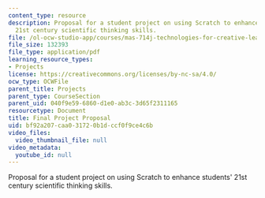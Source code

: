 ```yaml
---
content_type: resource
description: Proposal for a student project on using Scratch to enhance students'
  21st century scientific thinking skills.
file: /ol-ocw-studio-app/courses/mas-714j-technologies-for-creative-learning-fall-2009/bf92a207caa031720b1dccf0f9ce4c6b_MITMAS_714JF09_proj4_prop.pdf
file_size: 132393
file_type: application/pdf
learning_resource_types:
- Projects
license: https://creativecommons.org/licenses/by-nc-sa/4.0/
ocw_type: OCWFile
parent_title: Projects
parent_type: CourseSection
parent_uid: 040f9e59-6860-d1e0-ab3c-3d65f2311165
resourcetype: Document
title: Final Project Proposal
uid: bf92a207-caa0-3172-0b1d-ccf0f9ce4c6b
video_files:
  video_thumbnail_file: null
video_metadata:
  youtube_id: null
---
```

Proposal for a student project on using Scratch to enhance students' 21st century scientific thinking skills.